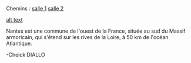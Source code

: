 Chemins :
[salle 1](https://github.com/indiaye18/TP2_Lab/blob/main/jeu-heros-Labyrinthe-Tour-Monde/Villabe.md)
[salle 2](https://github.com/indiaye18/TP2_Lab/blob/main/jeu-heros-Labyrinthe-Tour-Monde/Game_Over.md)

[alt text](https://www.tourismebretagne.com/app/uploads/crt-bretagne/2018/11/1-nantes-ross-helen-1920x960-crop-1542298929.jpg)

Nantes est une commune de l'ouest de la France, située au sud du Massif armoricain, qui s'étend sur les rives de la Loire, à 50 km de l'océan Atlantique.

 -Cheick DIALLO
